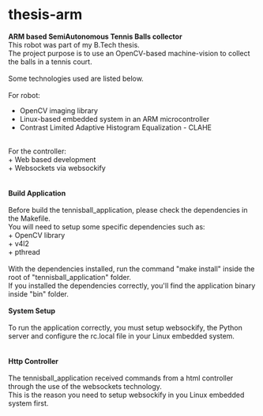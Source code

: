 # thesis-arm
<b> ARM based SemiAutonomous Tennis Balls collector </b>
<br />
This robot was part of my B.Tech thesis. <br />
The project purpose is to use an OpenCV-based  machine-vision to collect the balls in a tennis court. <br />
<br />
Some technologies used are listed below. <br />
<br />
For robot: <br />
+ OpenCV imaging library <br />
+ Linux-based embedded system in an ARM microcontroller <br />
+ Contrast Limited Adaptive Histogram Equalization - CLAHE  <br />
<br />
For the controller: <br />
+ Web based development <br />
+ Websockets via websockify <br />
<br />
<br />
<b> Build Application </b>
<br />
<br />
Before build the tennisball_application, please check the dependencies in the Makefile.
<br />
You will need to setup some specific dependencies such as:
<br />
+ OpenCV library <br />
+ v4l2 <br />
+ pthread </br>
<br />
With the dependencies installed, run the command "make install" inside the root of "tennisball_application" folder. 
<br />
If you installed the dependencies correctly, you'll find the application binary inside "bin" folder.
<br />
<br />
<b> System Setup </b>
<br />
<br />
To run the application correctly, you must setup websockify, the Python server and configure the rc.local file in your Linux embedded system.
<br />
<br />
<br />
<b> Http Controller </b>
<br />
<br />
The tennisball_application received commands from a html controller through the use of the websockets technology. 
<br />
This is the reason you need to setup websockify in you Linux embedded system first. 
